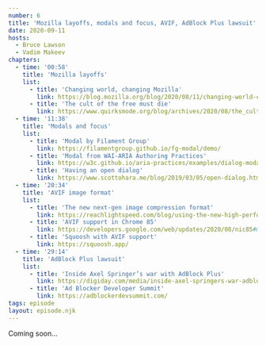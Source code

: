 ```yaml
---
number: 6
title: 'Mozilla layoffs, modals and focus, AVIF, AdBlock Plus lawsuit'
date: 2020-09-11
hosts:
  - Bruce Lawson
  - Vadim Makeev
chapters:
  - time: '00:58'
    title: 'Mozilla layoffs'
    list:
      - title: 'Changing world, changing Mozilla'
        link: https://blog.mozilla.org/blog/2020/08/11/changing-world-changing-mozilla/
      - title: 'The cult of the free must die'
        link: https://www.quirksmode.org/blog/archives/2020/08/the_cult_of_the.html
  - time: '11:38'
    title: 'Modals and focus'
    list:
      - title: 'Modal by Filament Group'
        link: https://filamentgroup.github.io/fg-modal/demo/
      - title: 'Modal from WAI-ARIA Authoring Practices'
        link: https://w3c.github.io/aria-practices/examples/dialog-modal/dialog.html
      - title: 'Having an open dialog'
        link: https://www.scottohara.me/blog/2019/03/05/open-dialog.html
  - time: '20:34'
    title: 'AVIF image format'
    list:
      - title: 'The new next-gen image compression format'
        link: https://reachlightspeed.com/blog/using-the-new-high-performance-avif-image-format-on-the-web-today/
      - title: 'AVIF support in Chrome 85'
        link: https://developers.google.com/web/updates/2020/08/nic85#more
      - title: 'Squoosh with AVIF support'
        link: https://squoosh.app/
  - time: '29:14'
    title: 'AdBlock Plus lawsuit'
    list:
      - title: 'Inside Axel Springer’s war with AdBlock Plus'
        link: https://digiday.com/media/inside-axel-springers-war-adblock-plus/
      - title: 'Ad Blocker Developer Summit'
        link: https://adblockerdevsummit.com/
tags: episode
layout: episode.njk
---
```


Coming soon…
